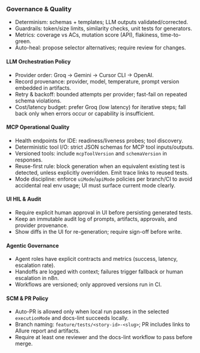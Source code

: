 ### Governance & Quality

- Determinism: schemas + templates; LLM outputs validated/corrected.
- Guardrails: token/size limits, similarity checks, unit tests for generators.
- Metrics: coverage vs ACs, mutation score (API), flakiness, time-to-green.
- Auto-heal: propose selector alternatives; require review for changes.

#### LLM Orchestration Policy

- Provider order: Groq → Gemini → Cursor CLI → OpenAI.
- Record provenance: provider, model, temperature, prompt version embedded in artifacts.
- Retry & backoff: bounded attempts per provider; fast-fail on repeated schema violations.
- Cost/latency budget: prefer Groq (low latency) for iterative steps; fall back only when errors occur or capability is insufficient.

#### MCP Operational Quality

- Health endpoints for IDE: readiness/liveness probes; tool discovery.
- Deterministic tool I/O: strict JSON schemas for MCP tool inputs/outputs.
- Versioned tools: include `mcpToolVersion` and `schemaVersion` in responses.
 - Reuse-first rule: block generation when an equivalent existing test is detected, unless explicitly overridden. Emit trace links to reused tests.
 - Mode discipline: enforce `uiMode`/`apiMode` policies per branch/CI to avoid accidental real env usage; UI must surface current mode clearly.

#### UI HIL & Audit

- Require explicit human approval in UI before persisting generated tests.
- Keep an immutable audit log of prompts, artifacts, approvals, and provider provenance.
- Show diffs in the UI for re-generation; require sign-off before write.

#### Agentic Governance

- Agent roles have explicit contracts and metrics (success, latency, escalation rate).
- Handoffs are logged with context; failures trigger fallback or human escalation in n8n.
- Workflows are versioned; only approved versions run in CI.

#### SCM & PR Policy
- Auto-PR is allowed only when local run passes in the selected `executionMode` and docs-lint succeeds locally.
- Branch naming: `feature/tests/<story-id>-<slug>`; PR includes links to Allure report and artifacts.
- Require at least one reviewer and the docs-lint workflow to pass before merge.
